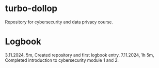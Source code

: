 # turbo-dollop
Repository for cybersecurity and data privacy course.

# Logbook

3.11.2024, 5m,  Created repository and first logbook entry.
7.11.2024, 1h 5m, Completed introduction to cybersecurity module 1 and 2.
